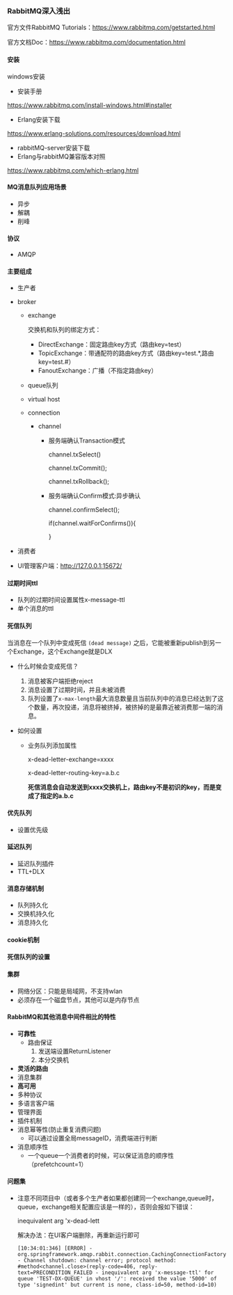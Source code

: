 ### RabbitMQ深入浅出

官方文件RabbitMQ Tutorials：https://www.rabbitmq.com/getstarted.html

官方文档Doc：https://www.rabbitmq.com/documentation.html

#### 安装

windows安装

- 安装手册

https://www.rabbitmq.com/install-windows.html#installer

- Erlang安装下载

https://www.erlang-solutions.com/resources/download.html

- rabbitMQ-server安装下载
- Erlang与rabbitMQ兼容版本对照

https://www.rabbitmq.com/which-erlang.html

#### MQ消息队列应用场景

- 异步
- 解耦
- 削峰

#### 协议

- AMQP

#### 主要组成

- 生产者

- broker

  - exchange

    交换机和队列的绑定方式：

    - DirectExchange：固定路由key方式（路由key=test）
    - TopicExchange：带通配符的路由key方式（路由key=test.*,路由key=test.#）
    - FanoutExchange：广播（不指定路由key）

  - queue队列

  - virtual host

  - connection

    - channel
    
      - 服务端确认Transaction模式
    
        channel.txSelect()
    
        channel.txCommit();
    
        channel.txRollback();
    
      - 服务端确认Confirm模式:异步确认
    
        channel.confirmSelect();
    
        if(channel.waitForConfirms()){
    
        }

- 消费者

- UI管理客户端：http://127.0.0.1:15672/

#### 过期时间ttl

- 队列的过期时间设置属性x-message-ttl
- 单个消息的ttl



#### 死信队列

当消息在一个队列中变成死信 `(dead message)` 之后，它能被重新publish到另一个Exchange，这个Exchange就是DLX

- 什么时候会变成死信？
  1. 消息被客户端拒绝reject
  2. 消息设置了过期时间，并且未被消费
  3. 队列设置了`x-max-length`最大消息数量且当前队列中的消息已经达到了这个数量，再次投递，消息将被挤掉，被挤掉的是最靠近被消费那一端的消息。

- 如何设置

  - 业务队列添加属性

    x-dead-letter-exchange=xxxx

    x-dead-letter-routing-key=a.b.c 

    **死信消息会自动发送到xxxx交换机上，路由key不是初识的key，而是变成了指定的a.b.c**

#### 优先队列

- 设置优先级

#### 延迟队列

- 延迟队列插件
- TTL+DLX

#### 消息存储机制

- 队列持久化
- 交换机持久化
- 消息持久化

#### cookie机制



#### 死信队列的设置

#### 集群

- 网络分区：只能是局域网，不支持wlan
- 必须存在一个磁盘节点，其他可以是内存节点



#### RabbitMQ和其他消息中间件相比的特性

- **可靠性**
  - 路由保证
    1. 发送端设置ReturnListener
    2. 本分交换机
- **灵活的路由**
- 消息集群
- **高可用**
- 多种协议
- 多语言客户端
- 管理界面
- 插件机制
- 消息幂等性(防止重复消费问题)
  - 可以通过设置全局messageID，消费端进行判断
- 消息顺序性
  - 一个queue一个消费者的时候，可以保证消息的顺序性（prefetchcount=1）





#### 问题集

- 注意不同项目中（或者多个生产者如果都创建同一个exchange,queue时，queue，exchange相关配置应该是一样的），否则会报如下错误：

  inequivalent arg 'x-dead-lett

  解决办法：在UI客户端删除，再重新运行即可

  ```
  [10:34:01:346] [ERROR] - org.springframework.amqp.rabbit.connection.CachingConnectionFactory$DefaultChannelCloseLogger.log(CachingConnectionFactory.java:1566) - Channel shutdown: channel error; protocol method: #method<channel.close>(reply-code=406, reply-text=PRECONDITION_FAILED - inequivalent arg 'x-message-ttl' for queue 'TEST-DX-QUEUE' in vhost '/': received the value '5000' of type 'signedint' but current is none, class-id=50, method-id=10)
  ```

  